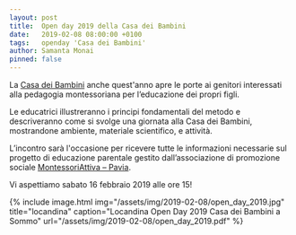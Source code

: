 ```yaml
---
layout: post
title:  Open day 2019 della Casa dei Bambini
date:   2019-02-08 08:00:00 +0100
tags:   openday 'Casa dei Bambini'
author: Samanta Monai
pinned: false
---
```


La [Casa dei Bambini](/cdb) anche quest'anno apre le porte ai genitori interessati alla pedagogia montessoriana per l’educazione dei propri figli.

Le educatrici illustreranno i principi fondamentali del metodo e descriveranno come si svolge una giornata alla Casa dei Bambini, mostrandone ambiente, materiale scientifico, e attività.

L’incontro sarà l'occasione per ricevere tutte le informazioni necessarie sul progetto di educazione parentale gestito dall’associazione di promozione sociale [MontessoriAttiva – Pavia](http://www.montessoriattiva-pavia.it/).


Vi aspettiamo sabato 16 febbraio 2019 alle ore 15!


{% include image.html img="/assets/img/2019-02-08/open_day_2019.jpg" title="locandina" caption="Locandina Open Day 2019 Casa dei Bambini a Sommo" url="/assets/img/2019-02-08/open_day_2019.pdf" %}
